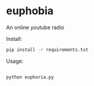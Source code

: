 # euphobia

An online youtube radio

Install:

```bash
pip install -r requirements.txt
```

Usage:

```bash

python euphoria.py
```
